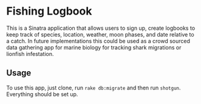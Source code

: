 # Fishing Logbook
This is a Sinatra application that allows users to sign up, create logbooks to keep track of species, location, weather, moon phases, and date relative to a catch. In future implementations this could be used as a crowd sourced data gathering app for marine biology for tracking shark migrations or lionfish infestation.

## Usage

To use this app, just clone, run `rake db:migrate` and then run `shotgun`.
Everything should be set up.
